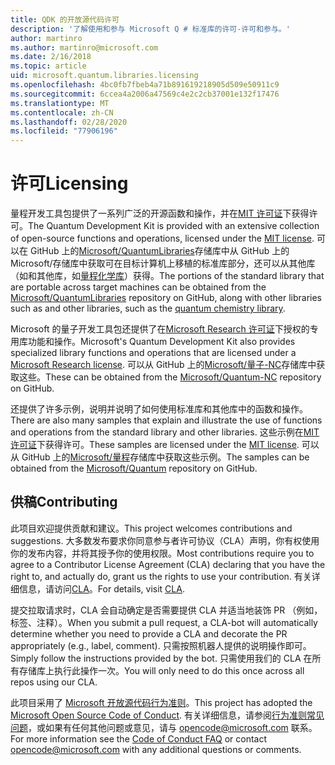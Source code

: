 ```yaml
---
title: QDK 的开放源代码许可
description: '了解使用和参与 Microsoft Q # 标准库的许可-许可和参与。'
author: martinro
ms.author: martinro@microsoft.com
ms.date: 2/16/2018
ms.topic: article
uid: microsoft.quantum.libraries.licensing
ms.openlocfilehash: 4bc0fb7fbeb4a71b891619218905d509e50911c9
ms.sourcegitcommit: 6ccea4a2006a47569c4e2c2cb37001e132f17476
ms.translationtype: MT
ms.contentlocale: zh-CN
ms.lasthandoff: 02/28/2020
ms.locfileid: "77906196"
---
```

# <a name="licensing"></a><span data-ttu-id="3fe78-103">许可</span><span class="sxs-lookup"><span data-stu-id="3fe78-103">Licensing</span></span> #

<span data-ttu-id="3fe78-104">量程开发工具包提供了一系列广泛的开源函数和操作，并在[MIT 许可证](https://github.com/Microsoft/Quantum/blob/master/LICENSE.txt)下获得许可。</span><span class="sxs-lookup"><span data-stu-id="3fe78-104">The Quantum Development Kit is provided with an extensive collection of open-source functions and operations, licensed under the [MIT license](https://github.com/Microsoft/Quantum/blob/master/LICENSE.txt).</span></span>
<span data-ttu-id="3fe78-105">可以在 GitHub 上的[Microsoft/QuantumLibraries](https://github.com/Microsoft/QuantumLibraries)存储库中从 GitHub 上的 Microsoft/存储库中获取可在目标计算机上移植的标准库部分，还可以从其他库（如和其他库，如[量程化学库](xref:microsoft.quantum.chemistry.concepts.intro)）获得。</span><span class="sxs-lookup"><span data-stu-id="3fe78-105">The portions of the standard library that are portable across target machines can be obtained from the [Microsoft/QuantumLibraries](https://github.com/Microsoft/QuantumLibraries) repository on GitHub, along with other libraries such as  and other libraries, such as the [quantum chemistry library](xref:microsoft.quantum.chemistry.concepts.intro).</span></span>

<span data-ttu-id="3fe78-106">Microsoft 的量子开发工具包还提供了在[Microsoft Research 许可证](https://github.com/Microsoft/Quantum-NC/blob/master/LICENSE)下授权的专用库功能和操作。</span><span class="sxs-lookup"><span data-stu-id="3fe78-106">Microsoft's Quantum Development Kit also provides specialized library functions and operations that are licensed under a [Microsoft Research license](https://github.com/Microsoft/Quantum-NC/blob/master/LICENSE).</span></span>
<span data-ttu-id="3fe78-107">可以从 GitHub 上的[Microsoft/量子-NC](https://github.com/microsoft/quantum-nc)存储库中获取这些。</span><span class="sxs-lookup"><span data-stu-id="3fe78-107">These can be obtained from the [Microsoft/Quantum-NC](https://github.com/microsoft/quantum-nc) repository on GitHub.</span></span>

<span data-ttu-id="3fe78-108">还提供了许多示例，说明并说明了如何使用标准库和其他库中的函数和操作。</span><span class="sxs-lookup"><span data-stu-id="3fe78-108">There are also many samples that explain and illustrate the use of functions and operations from the standard library and other libraries.</span></span>
<span data-ttu-id="3fe78-109">这些示例在[MIT 许可证](https://github.com/Microsoft/Quantum/blob/master/LICENSE.txt)下获得许可。</span><span class="sxs-lookup"><span data-stu-id="3fe78-109">These samples are licensed under the [MIT license](https://github.com/Microsoft/Quantum/blob/master/LICENSE.txt).</span></span>
<span data-ttu-id="3fe78-110">可以从 GitHub 上的[Microsoft/量程](https://github.com/Microsoft/Quantum)存储库中获取这些示例。</span><span class="sxs-lookup"><span data-stu-id="3fe78-110">The samples can be obtained from the [Microsoft/Quantum](https://github.com/Microsoft/Quantum) repository on GitHub.</span></span>

## <a name="contributing"></a><span data-ttu-id="3fe78-111">供稿</span><span class="sxs-lookup"><span data-stu-id="3fe78-111">Contributing</span></span> ##

<span data-ttu-id="3fe78-112">此项目欢迎提供贡献和建议。</span><span class="sxs-lookup"><span data-stu-id="3fe78-112">This project welcomes contributions and suggestions.</span></span>
<span data-ttu-id="3fe78-113">大多数发布要求你同意参与者许可协议（CLA）声明，你有权使用你的发布内容，并将其授予你的使用权限。</span><span class="sxs-lookup"><span data-stu-id="3fe78-113">Most contributions require you to agree to a Contributor License Agreement (CLA) declaring that you have the right to, and actually do, grant us the rights to use your contribution.</span></span> <span data-ttu-id="3fe78-114">有关详细信息，请访问[CLA](https://cla.microsoft.com)。</span><span class="sxs-lookup"><span data-stu-id="3fe78-114">For details, visit [CLA](https://cla.microsoft.com).</span></span>

<span data-ttu-id="3fe78-115">提交拉取请求时，CLA 会自动确定是否需要提供 CLA 并适当地装饰 PR （例如，标签、注释）。</span><span class="sxs-lookup"><span data-stu-id="3fe78-115">When you submit a pull request, a CLA-bot will automatically determine whether you need to provide a CLA and decorate the PR appropriately (e.g., label, comment).</span></span> <span data-ttu-id="3fe78-116">只需按照机器人提供的说明操作即可。</span><span class="sxs-lookup"><span data-stu-id="3fe78-116">Simply follow the instructions provided by the bot.</span></span> <span data-ttu-id="3fe78-117">只需使用我们的 CLA 在所有存储库上执行此操作一次。</span><span class="sxs-lookup"><span data-stu-id="3fe78-117">You will only need to do this once across all repos using our CLA.</span></span>

<span data-ttu-id="3fe78-118">此项目采用了 [Microsoft 开放源代码行为准则](https://opensource.microsoft.com/codeofconduct/)。</span><span class="sxs-lookup"><span data-stu-id="3fe78-118">This project has adopted the [Microsoft Open Source Code of Conduct](https://opensource.microsoft.com/codeofconduct/).</span></span>
<span data-ttu-id="3fe78-119">有关详细信息，请参阅[行为准则常见问题](https://opensource.microsoft.com/codeofconduct/faq/)，或如果有任何其他问题或意见，请与 [opencode@microsoft.com](mailto:opencode@microsoft.com) 联系。</span><span class="sxs-lookup"><span data-stu-id="3fe78-119">For more information see the [Code of Conduct FAQ](https://opensource.microsoft.com/codeofconduct/faq/) or contact [opencode@microsoft.com](mailto:opencode@microsoft.com) with any additional questions or comments.</span></span>
